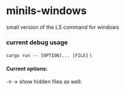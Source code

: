 # minils-windows
small version of the LS command for windows

### current debug usage
`cargo run -- [OPTION]... [FILE]` \
#### Current options: 
`-h` -> show hidden files as well.
